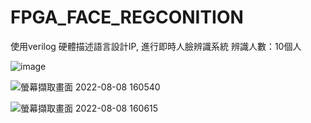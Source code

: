 # FPGA_FACE_REGCONITION
使用verilog 硬體描述語言設計IP, 進行即時人臉辨識系統
辨識人數：10個人

![image](https://user-images.githubusercontent.com/21367375/183370572-e0cf9c03-32fd-4085-8852-1626bf19e578.png)

![螢幕擷取畫面 2022-08-08 160540](https://user-images.githubusercontent.com/21367375/183370780-1f540d30-a331-43b2-8621-7ea25766d901.png)

![螢幕擷取畫面 2022-08-08 160615](https://user-images.githubusercontent.com/21367375/183370797-715525e1-5e76-47da-87ee-380946f79176.png)
